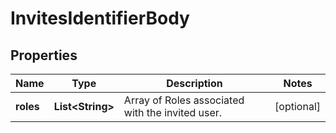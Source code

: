 # InvitesIdentifierBody

## Properties
Name | Type | Description | Notes
------------ | ------------- | ------------- | -------------
**roles** | **List&lt;String&gt;** | Array of Roles associated with the invited user. |  [optional]
